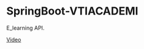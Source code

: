# SpringBoot-VTIACADEMI

E_learning API.

[Video](https://drive.google.com/drive/folders/1e4ddZATmv8U_LYehzJaYpqED8ep7q01h?usp=drive_link)
